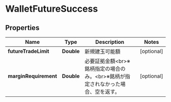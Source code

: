 # WalletFutureSuccess

## Properties
Name | Type | Description | Notes
------------ | ------------- | ------------- | -------------
**futureTradeLimit** | **Double** | 新規建玉可能額 |  [optional]
**marginRequirement** | **Double** | 必要証拠金額&lt;br&gt;※銘柄指定の場合のみ。&lt;br&gt;※銘柄が指定されなかった場合、空を返す。 |  [optional]
